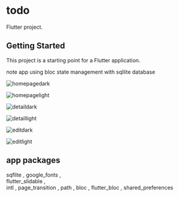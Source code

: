 # todo

Flutter project.

## Getting Started

This project is a starting point for a Flutter application.

note app using bloc state management with sqllite database 

![homepagedark](https://user-images.githubusercontent.com/87063387/226693495-d87531a7-dca8-4a1d-972c-4628b9de431c.JPG)

![homepagelight](https://user-images.githubusercontent.com/87063387/226693498-6d41a496-0d89-47bb-b8a6-750727fcd828.JPG)

![detaildark](https://user-images.githubusercontent.com/87063387/226693503-71fc6d40-ca21-4aaa-858b-9c90c9837aa7.JPG)

![detaillight](https://user-images.githubusercontent.com/87063387/226693508-33c2702a-03f1-4e48-8ad0-de58a6fde602.JPG)

![editdark](https://user-images.githubusercontent.com/87063387/226693512-70a5dd10-e8e3-4109-a094-39dd22a727b5.JPG)

![editlight](https://user-images.githubusercontent.com/87063387/226693486-c334e990-f829-4461-8f06-a5c344de6dc8.JPG)


## app packages 

   sqflite , 
   google_fonts ,  
   flutter_slidable ,  
   intl , 
   page_transition , 
   path , 
   bloc , 
   flutter_bloc , 
   shared_preferences


  
